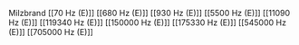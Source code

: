 Milzbrand
[[70 Hz (E)]]
[[680 Hz (E)]]
[[930 Hz (E)]]
[[5500 Hz (E)]]
[[11090 Hz (E)]]
[[119340 Hz (E)]]
[[150000 Hz (E)]]
[[175330 Hz (E)]]
[[545000 Hz (E)]]
[[705000 Hz (E)]]